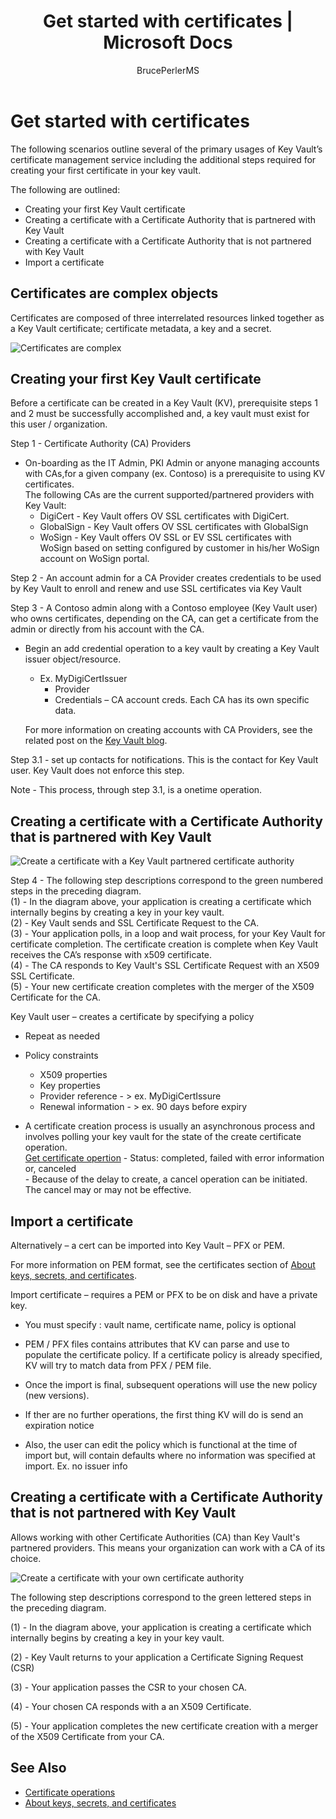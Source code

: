 ﻿---
ms.assetid: a788b958-3acb-4bb6-9c94-4776852aeea1
title: Get started with certificates |  Microsoft Docs
ms.service: key-vault
author: BrucePerlerMS
ms.author: bruceper
manager: mbaldwin
---
# Get started with certificates
The following scenarios outline several of the primary usages of Key Vault’s certificate management service including the additional steps required for creating your first certificate in your key vault.

The following are outlined:
- Creating your first Key Vault certificate
- Creating a certificate with a Certificate Authority that is partnered with Key Vault
- Creating a certificate with a Certificate Authority that is not partnered with Key Vault
- Import a certificate

## Certificates are complex objects
Certificates are composed of three interrelated resources linked together as a Key Vault certificate; certificate metadata, a key and a secret.


![Certificates are complex](media/azure-key-vault.png)


## Creating your first Key Vault certificate  
 Before a certificate can be created in a Key Vault (KV), prerequisite steps 1 and 2 must be successfully accomplished and, a key vault must exist for this user / organization.  

Step 1 - Certificate Authority (CA) Providers  
-   On-boarding as the IT Admin, PKI Admin or anyone managing accounts with CAs,for a given company (ex. Contoso)  is a prerequisite to using KV certificates.  
    The following CAs are the current supported/partnered providers with Key Vault:  
    -   DigiCert - Key Vault offers OV SSL certificates with DigiCert.  
    -   GlobalSign - Key Vault offers OV SSL certificates with GlobalSign  
    -   WoSign - Key Vault offers OV SSL or EV SSL certificates with WoSign based on setting configured by customer in his/her WoSign account on WoSign portal.  

Step 2 - An account admin for a CA Provider creates credentials  to be used by Key Vault to enroll and renew and use SSL certificates via Key Vault  

Step 3 - A Contoso admin along with a Contoso employee (Key Vault user) who owns certificates, depending on the CA, can get a certificate from the admin or directly from his account with the CA.  

-   Begin an add credential operation to a key vault by creating a Key Vault issuer object/resource. 
    -   Ex. MyDigiCertIssuer  
        -   Provider  
        -   Credentials – CA account creds. Each CA has its own specific data.  

     For more information on creating accounts with CA Providers, see the related post on the [Key Vault blog](http://aka.ms/kvcertsblog).  

Step 3.1 - set up contacts for notifications. This is the contact for Key Vault user. Key Vault does not enforce this step.  

Note - This process, through step 3.1, is a onetime operation.  

## Creating a certificate with a Certificate Authority that is partnered with Key Vault

![Create a certificate with a Key Vault partnered certificate authority](media/certificate-authority-2.png)

Step 4 -
The following step descriptions correspond to the green numbered steps in the preceding diagram.  
  (1) - In the diagram above, your application is creating a certificate which internally begins by creating a key in your key vault.  
  (2) - Key Vault sends and SSL Certificate Request to the CA.  
  (3) - Your application polls, in a loop and wait process, for  your  Key Vault for certificate completion. The certificate creation is complete when Key Vault receives the CA’s response with x509 certificate.  
  (4) - The CA responds to Key Vault's SSL Certificate Request with an X509 SSL Certificate.  
  (5) - Your new certificate creation completes with the merger of the X509 Certificate for the CA.  

  Key Vault user – creates a certificate by specifying a policy

  -   Repeat as needed  
  -   Policy constraints  
      -   X509 properties  
      -   Key properties  
      -   Provider reference - > ex. MyDigiCertIssure  
      -   Renewal information - > ex. 90 days before expiry  

  - A certificate creation process is usually an asynchronous process and involves polling your key vault for the state of the create certificate operation.  
[Get certificate opertion](https://docs.microsoft.com/en-us/rest/api/keyvault/getcertificateoperation)
            -   Status: completed, failed with error information or, canceled  
            -   Because of the delay to create, a cancel operation can be initiated. The cancel may or may not be effective.  

## Import a certificate  
 Alternatively – a cert can be imported into Key Vault – PFX or PEM.  

 For more information on PEM format, see the certificates section of [About keys, secrets, and certificates](about-keys--secrets-and-certificates.md).  

 Import certificate – requires a PEM or PFX to be on disk and have a private key. 
-   You must specify : vault name, certificate name, policy is optional

-   PEM / PFX files contains attributes that KV can parse and use to populate the certificate policy. If a certificate policy is already specified, KV will try to match data from PFX  / PEM file.  

-   Once the import is final, subsequent operations will use the new policy (new versions).  

-   If ther are no further operations, the first thing KV will do is send an expiration notice  

-   Also, the user can edit the policy which is functional at the time of import but, will contain defaults where no information was specified at import. Ex. no issuer info  

## Creating a certificate with a Certificate Authority that is not partnered with Key Vault  
 Allows working with other Certificate Authorities (CA) than Key Vault's partnered providers. This means your organization can work with a CA of its choice.  



![Create a certificate with your own certificate authority](media/certificate-authority-1.png)  

 The following step descriptions correspond to the green lettered steps in the preceding diagram.  

  (1) - In the diagram above, your application is creating a certificate which internally begins by creating a key in your key vault.  

  (2) - Key Vault returns to your application a Certificate Signing Request (CSR)  

  (3) - Your application passes the CSR to your chosen CA.  

  (4) - Your chosen CA responds with a an X509 Certificate.  

  (5) - Your application completes the new certificate creation with a merger of the X509 Certificate from your CA.

## See Also
- [Certificate operations](certificate-operations.md)
- [About keys, secrets, and certificates](about-keys--secrets-and-certificates.md)

